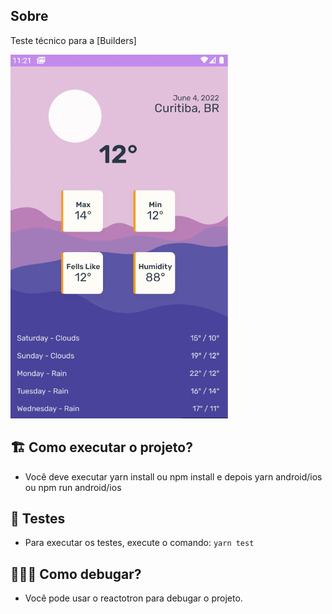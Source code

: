 ## Sobre

Teste técnico para a [Builders]

![N|Solid](screenshot.png)

## 🏗 Como executar o projeto?

- Você deve executar yarn install ou npm install e depois yarn android/ios ou npm run android/ios

## 🚨 Testes

- Para executar os testes, execute o comando:
```yarn test```

## 🕵🏻‍♂️ Como debugar?

- Você pode usar o reactotron para debugar o projeto.


